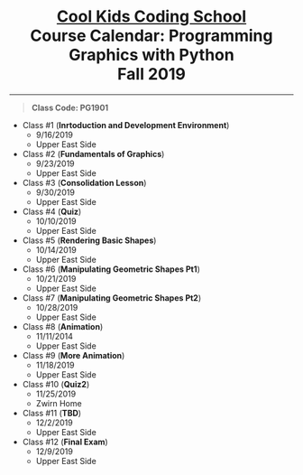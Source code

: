 # <center> [**Cool Kids Coding School**](http://www.coolkidscodingschool.com)<br>Course Calendar: **Programming Graphics with Python**<br>  Fall 2019

---
> **Class Code: PG1901**

+ Class #1 (**Inrtoduction and Development Environment**)
  + 9/16/2019
  + Upper East Side
+ Class #2 (**Fundamentals of Graphics**)
  + 9/23/2019
  + Upper East Side
+ Class #3 (**Consolidation Lesson**)
  + 9/30/2019
  + Upper East Side
+ Class #4 (**Quiz**)
  + 10/10/2019
  + Upper East Side
+ Class #5 (**Rendering Basic Shapes**)
  + 10/14/2019
  + Upper East Side
+ Class #6 (**Manipulating Geometric Shapes Pt1**)
  + 10/21/2019
  + Upper East Side
+ Class #7 (**Manipulating Geometric Shapes Pt2**)
  + 10/28/2019
  + Upper East Side
+ Class #8 (**Animation**)
  + 11/11/2014
  + Upper East Side
+ Class #9 (**More Animation**)
  + 11/18/2019
  + Upper East Side
+ Class #10 (**Quiz2**)
  + 11/25/2019
  + Zwirn Home
+ Class #11 (**TBD**)
  + 12/2/2019
  + Upper East Side
+ Class #12 (**Final Exam**)
  + 12/9/2019
  + Upper East Side

